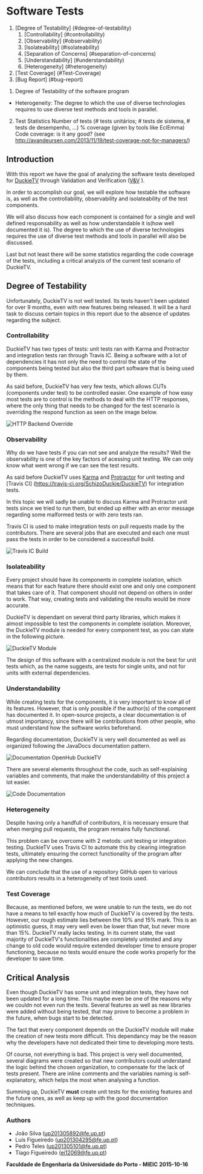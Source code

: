 # Software Tests
1. [Degree of Testability] (#degree-of-testability)
     1. [Controllability] (#controllability)
     2. [Observability] (#observability)
     3. [Isolateability] (#isolateability)
     4. [Separation of Concerns] (#separation-of-concerns)
     5. [Understandability] (#understandability)
     6. [Heterogeneity] (#heterogeneity)
2. [Test Coverage] (#Test-Coverage)
3. [Bug Report] (#bug-report)

1) Degree of Testability of the software program
- Heterogeneity: The degree to which the use of diverse technologies requires to use diverse test methods and tools in parallel.

2) Test Statistics
     Number of tests (# tests unitários; # tests de sistema, # tests de desempenho, ...)
     % coverage (given by tools like EclEmma)
     Code coverage: is it any good? (see http://avandeursen.com/2013/11/19/test-coverage-not-for-managers/)

## Introduction

With this report we have the goal of analyzing the software tests developed for [DuckieTV](https://schizoduckie.github.io/DuckieTV/) through Validation and Verification ([V&V](https://en.wikipedia.org/wiki/Verification_and_validation) ).

In order to accomplish our goal, we will explore how testable the software is, as well as the controllability, observability and isolateability of the test components.

We will also discuss how each component is contained for a single and well defined responsability as well as how understandable it is(how well documented it is). The degree to which the use of diverse technologies requires the use of diverse test methods and tools in parallel will also be discussed.

Last but not least there will be some statistics regarding the code coverage of the tests, including a critical analyzis of the current test scenario of DuckieTV.

## Degree of Testability

Unfortunately, DuckieTV is not well tested. Its tests haven't been updated for over 9 months, even with new features being released. It will be a hard task to discuss certain topics in this report due to the absence of updates regarding the subject.

### Controllability

DuckieTV has two types of tests: unit tests ran with Karma and Protractor and integration tests ran through Travis IC. Being a software with a lot of dependencies it has not only the need to control the state of the components being tested but also the third part software that is being used by them.

As said before, DuckieTV has very few tests, which allows CUTs (components under test) to be controlled easier. One example of how easy most tests are to control is the methods to deal with the HTTP responses, where the only thing that needs to be changed for the test scenario is overriding the respond function as seen on the image below.

![HTTP Backend Override](http://i.imgur.com/277gDP3.png)

### Observability

Why do we have tests if you can not see and analyze the results?
Well the observability is one of the key factors of acessing unit testing. We can only know what went wrong if we can see the test results.

As said before DuckieTV uses [Karma](http://karma-runner.github.io/0.13/index.html) and [Protractor](https://angular.github.io/protractor/#/) for unit testing and [Travis CI] (https://travis-ci.org/SchizoDuckie/DuckieTV) for integration tests.

In this topic we will sadly be unable to discuss Karma and Protractor unit tests since we tried to run them, but ended up either with an error message regarding some malformed tests or with zero tests ran.

Travis CI is used to make integration tests on pull requests made by the contributors. There are several jobs that are executed and each one must pass the tests in order to be considered a successfull build.

![Travis IC Build](http://i.imgur.com/IuPMFS3.png)

### Isolateability

Every project should have its components in complete isolation, which means that for each feature there should exist one and only one component that takes care of it. That component should not depend on others in order to work. That way, creating tests and validating the results would be more accurate.

DuckieTV is dependant on several third party libraries, which makes it almost impossible to test the components in complete isolation. Moreover, the DuckieTV module is needed for every component test, as you can state in the following picture.

![DuckieTV Module](http://i.imgur.com/Z6JROgm.png)

The design of this software with a centralized module is not the best for unit tests which, as the name suggests, are tests for single units, and not for units with external dependencies.

### Understandability

While creating tests for the components, it is very important to know all of its features. However, that is only possible if the author(s) of the component has documented it. In open-source projects, a clear documentation is of utmost importancy, since there will be contributions from other people, who must understand how the software works beforehand.

Regarding documentation, DuckieTV is very well documented as well as organized following the JavaDocs documentation pattern.

![Documentation OpenHub DuckieTV](http://i.imgur.com/ApGV6oM.png)

There are several elements throughout the code, such as self-explaining variables and comments, that make the understandability of this project a lot easier.

![Code Documentation](http://i.imgur.com/ZmP6bPl.png)

### Heterogeneity

Despite having only a handfull of contributors, it is necessary ensure that when merging pull requests, the program remains fully functional.

This problem can be overcome with 2 metods: unit testing or integration testing. DuckieTV uses Travis CI to automate this by clearing integration tests, ultimately ensuring the correct functionality of the program after applying the new changes.

We can conclude that the use of a repository GitHub open to various contributors results in a heterogeneity of test tools used.


### Test Coverage

Because, as mentioned before, we were unable to run the tests, we do not have a means to tell exactly how much of DuckieTV is covered by the tests. However, our rough estimate lies between the 10% and 15% mark. This is an optimistic guess, it may very well even be lower than that, but never more than 15%. DuckieTV really lacks testing. In its current state, the vast majority of DuckieTV's functionalities are completely untested and any change to old code would require extended developer time to ensure proper functioning, because no tests would ensure the code works properly for the developer to save time.

## Critical Analysis

Even though DuckieTV has some unit and integration tests, they have not been updated for a long time. This maybe even be one of the reasons why we couldn not even run the tests. Several features as well as new libraries were added without being tested, that may prove to become a problem in the future, when bugs start to be detected.

The fact that every component depends on the DuckieTV module will make the creation of new tests more difficult. This dependancy may be the reason why the developers have not dedicated their time to developing more tests.

Of course, not everything is bad. This project is very well documented, several diagrams were created so that new contributors could understand the logic behind the chosen organization, to compensate for the lack of tests present.
There are inline comments and the variables naming is self-explanatory, which helps the most when analysing a function.

Summing up, DuckieTV **must** create unit tests for the existing features and the future ones, as well as keep up with the good documentation techniques.

### Authors
* João Silva ([up201305892@fe.up.pt](mailto:up201305892@fe.up.pt))
* Luís Figueiredo ([up201304295@fe.up.pt](mailto:up201304295@fe.up.pt))
* Pedro Teles ([up201305101@fe.up.pt](mailto:up201305101@fe.up.pt))
* Tiago Figueiredo ([ei12069@fe.up.pt](mailto:ei12069@fe.up.pt))

**Faculdade de Engenharia da Universidade do Porto - MIEIC**
**2015-10-16**
